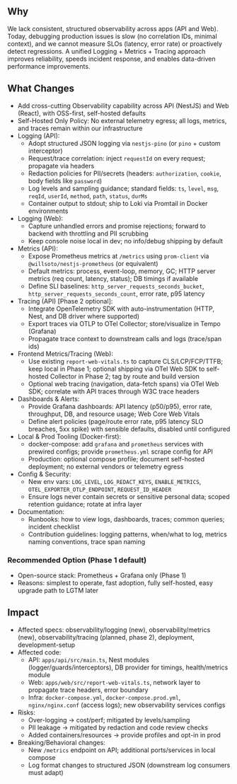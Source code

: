 ## Why

We lack consistent, structured observability across apps (API and Web). Today, debugging production issues is slow (no correlation IDs, minimal context), and we cannot measure SLOs (latency, error rate) or proactively detect regressions. A unified Logging + Metrics + Tracing approach improves reliability, speeds incident response, and enables data-driven performance improvements.

## What Changes

- Add cross-cutting Observability capability across API (NestJS) and Web (React), with OSS-first, self-hosted defaults
- Self-Hosted Only Policy: No external telemetry egress; all logs, metrics, and traces remain within our infrastructure
- Logging (API):
  - Adopt structured JSON logging via `nestjs-pino` (or `pino` + custom interceptor)
  - Request/trace correlation: inject `requestId` on every request; propagate via headers
  - Redaction policies for PII/secrets (headers: `authorization`, `cookie`, body fields like `password`)
  - Log levels and sampling guidance; standard fields: `ts`, `level`, `msg`, `reqId`, `userId`, `method`, `path`, `status`, `durMs`
  - Container output to stdout; ship to Loki via Promtail in Docker environments
- Logging (Web):
  - Capture unhandled errors and promise rejections; forward to backend with throttling and PII scrubbing
  - Keep console noise local in dev; no info/debug shipping by default
- Metrics (API):
  - Expose Prometheus metrics at `/metrics` using `prom-client` via `@willsoto/nestjs-prometheus` (or equivalent)
  - Default metrics: process, event-loop, memory, GC; HTTP server metrics (req count, latency, status); DB timings if available
  - Define SLI baselines: `http_server_requests_seconds_bucket`, `http_server_requests_seconds_count`, error rate, p95 latency
- Tracing (API) [Phase 2 optional]:
  - Integrate OpenTelemetry SDK with auto-instrumentation (HTTP, Nest, and DB driver where supported)
  - Export traces via OTLP to OTel Collector; store/visualize in Tempo (Grafana)
  - Propagate trace context to downstream calls and logs (trace/span ids)
- Frontend Metrics/Tracing (Web):
  - Use existing `report-web-vitals.ts` to capture CLS/LCP/FCP/TTFB; keep local in Phase 1; optional shipping via OTel Web SDK to self-hosted Collector in Phase 2; tag by route and build version
  - Optional web tracing (navigation, data-fetch spans) via OTel Web SDK; correlate with API traces through W3C trace headers
- Dashboards & Alerts:
  - Provide Grafana dashboards: API latency (p50/p95), error rate, throughput, DB, and resource usage; Web Core Web Vitals
  - Define alert policies (page/route error rate, p95 latency SLO breaches, 5xx spike) with sensible defaults, disabled until configured
- Local & Prod Tooling (Docker-first):
  - docker-compose: add `grafana` and `prometheus` services with prewired configs; provide `prometheus.yml` scrape config for API
  - Production: optional compose profile; document self-hosted deployment; no external vendors or telemetry egress
- Config & Security:
  - New env vars: `LOG_LEVEL`, `LOG_REDACT_KEYS`, `ENABLE_METRICS`, `OTEL_EXPORTER_OTLP_ENDPOINT`, `REQUEST_ID_HEADER`
  - Ensure logs never contain secrets or sensitive personal data; scoped retention guidance; rotate at infra layer
- Documentation:
  - Runbooks: how to view logs, dashboards, traces; common queries; incident checklist
  - Contribution guidelines: logging patterns, when/what to log, metrics naming conventions, trace span naming

### Recommended Option (Phase 1 default)

- Open-source stack: Prometheus + Grafana only (Phase 1)
- Reasons: simplest to operate, fast adoption, fully self-hosted, easy upgrade path to LGTM later

## Impact

- Affected specs: observability/logging (new), observability/metrics (new), observability/tracing (planned, phase 2), deployment, development-setup
- Affected code:
  - API: `apps/api/src/main.ts`, Nest modules (logger/guards/interceptors), DB provider for timings, health/metrics module
  - Web: `apps/web/src/report-web-vitals.ts`, network layer to propagate trace headers, error boundary
  - Infra: `docker-compose.yml`, `docker-compose.prod.yml`, `nginx/nginx.conf` (access logs); new observability services configs
- Risks:
  - Over-logging -> cost/perf; mitigated by levels/sampling
  - PII leakage -> mitigated by redaction and code review checks
  - Added containers/resources -> provide profiles and opt-in in prod
- Breaking/Behavioral changes:
  - New `/metrics` endpoint on API; additional ports/services in local compose
  - Log format changes to structured JSON (downstream log consumers must adapt)
